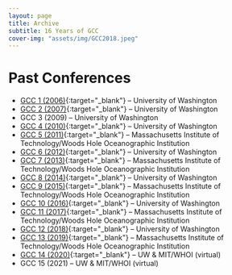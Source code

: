 ```yaml
---
layout: page
title: Archive
subtitle: 16 Years of GCC
cover-img: "assets/img/GCC2018.jpeg"
---
```


# Past Conferences
- [GCC 1 (2006)](http://gradclimateconf.mit.edu/wp-content/uploads/2015/04/GCC1Program.pdf){:target="_blank"} – University of Washington
- [GCC 2 (2007)](https://web.archive.org/web/20100625070734/http://students.washington.edu/bsmoliak/gcc/Welcome.html){:target="_blank"} – University of Washington
- GCC 3 (2009) – University of Washington
- [GCC 4 (2010)](https://web.archive.org/web/20110705125846/http://staff.washington.edu/smbush/GCC/Home.html){:target="_blank"} – University of Washington
- [GCC 5 (2011)](http://gradclimateconf.mit.edu/gcc2011/){:target="_blank"} – Massachusetts Institute of Technology/Woods Hole Oceanographic Institution
- [GCC 6 (2012)](https://atmos.washington.edu/gcc/2012/gcc-old/GCC_Home.html){:target="_blank"} – University of Washington
- [GCC 7 (2013)](http://gradclimateconf.mit.edu/gcc2013/){:target="_blank"} – Massachusetts Institute of Technology/Woods Hole Oceanographic Institution
- [GCC 8 (2014)](http://www.atmos.washington.edu/gcc/2014/){:target="_blank"} – University of Washington
- [GCC 9 (2015)](http://gradclimateconf.mit.edu/gcc2015/){:target="_blank"} – Massachusetts Institute of Technology/Woods Hole Oceanographic Institution
- [GCC 10 (2016)](http://www.atmos.washington.edu/gcc/2016/gcc2016web/){:target="_blank"} – University of Washington
- [GCC 11 (2017)](http://gradclimateconf.mit.edu/gcc2017/){:target="_blank"} – Massachusetts Institute of Technology/Woods Hole Oceanographic Institution
- [GCC 12 (2018)](https://graduateclimateconference2018.weebly.com/){:target="_blank"} – University of Washington
- [GCC 13 (2019)](http://gradclimateconf.mit.edu/){:target="_blank"} – Massachusetts Institute of Technology/Woods Hole Oceanographic Institution
- [GCC 14 (2020)](https://2020gcc.weebly.com){:target="_blank"} – UW & MIT/WHOI (virtual)
- GCC 15 (2021) – UW & MIT/WHOI (virtual)
